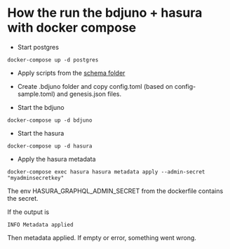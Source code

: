 # How the run the bdjuno + hasura with docker compose

* Start postgres

```
docker-compose up -d postgres
```

* Apply scripts from the [schema folder](database/schema)

* Create .bdjuno folder and copy config.toml (based on config-sample.toml) and genesis.json files. 
  
* Start the bdjuno

```
docker-compose up -d bdjuno
```

* Start the hasura

```
docker-compose up -d hasura
```

* Apply the hasura metadata

```
docker-compose exec hasura hasura metadata apply --admin-secret "myadminsecretkey"
```

The env HASURA_GRAPHQL_ADMIN_SECRET from the dockerfile contains the secret.

If the output is

```
INFO Metadata applied 
```

Then metadata applied. If empty or error, something went wrong.